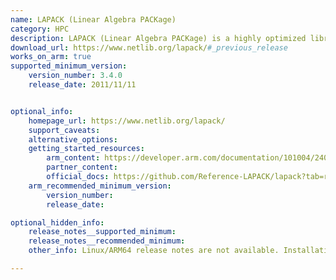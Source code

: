 ```yaml
---
name: LAPACK (Linear Algebra PACKage)
category: HPC
description: LAPACK (Linear Algebra PACKage) is a highly optimized library for solving linear algebra problems such as systems of linear equations, eigenvalue problems, and singular value decomposition, designed for high-performance computing.
download_url: https://www.netlib.org/lapack/#_previous_release
works_on_arm: true
supported_minimum_version:
    version_number: 3.4.0
    release_date: 2011/11/11


optional_info:
    homepage_url: https://www.netlib.org/lapack/
    support_caveats:
    alternative_options:
    getting_started_resources:
        arm_content: https://developer.arm.com/documentation/101004/2404/LAPACK-Linear-Algebra-Package/Reference-sources-for-LAPACK
        partner_content: 
        official_docs: https://github.com/Reference-LAPACK/lapack?tab=readme-ov-file#installation
    arm_recommended_minimum_version:
        version_number:
        release_date: 

optional_hidden_info:
    release_notes__supported_minimum: 
    release_notes__recommended_minimum:
    other_info: Linux/ARM64 release notes are not available. Installation and testing are done via the tar archive [3.4.0](https://www.netlib.org/lapack/#_lapack_version_3_4_0)

---
```

